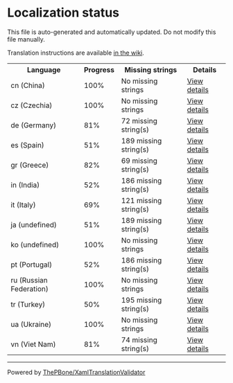 # Localization status

This file is auto-generated and automatically updated. Do not modify this file manually.

Translation instructions are available [in the wiki](https://github.com/ThePBone/GalaxyBudsClient/wiki/3.-How-to-help-with-translations).

<table>
<tr><th>Language</th><th>Progress</th><th>Missing strings</th><th>Details</th></tr>
<tr><td>cn (China)</td><td>100%</td><td>No missing strings</td><td><a href="cn.md">View details</a></td></tr>
<tr><td>cz (Czechia)</td><td>100%</td><td>No missing strings</td><td><a href="cz.md">View details</a></td></tr>
<tr><td>de (Germany)</td><td>81%</td><td>72 missing string(s)</td><td><a href="de.md">View details</a></td></tr>
<tr><td>es (Spain)</td><td>51%</td><td>189 missing string(s)</td><td><a href="es.md">View details</a></td></tr>
<tr><td>gr (Greece)</td><td>82%</td><td>69 missing string(s)</td><td><a href="gr.md">View details</a></td></tr>
<tr><td>in (India)</td><td>52%</td><td>186 missing string(s)</td><td><a href="in.md">View details</a></td></tr>
<tr><td>it (Italy)</td><td>69%</td><td>121 missing string(s)</td><td><a href="it.md">View details</a></td></tr>
<tr><td>ja (undefined)</td><td>51%</td><td>189 missing string(s)</td><td><a href="ja.md">View details</a></td></tr>
<tr><td>ko (undefined)</td><td>100%</td><td>No missing strings</td><td><a href="ko.md">View details</a></td></tr>
<tr><td>pt (Portugal)</td><td>52%</td><td>186 missing string(s)</td><td><a href="pt.md">View details</a></td></tr>
<tr><td>ru (Russian Federation)</td><td>100%</td><td>No missing strings</td><td><a href="ru.md">View details</a></td></tr>
<tr><td>tr (Turkey)</td><td>50%</td><td>195 missing string(s)</td><td><a href="tr.md">View details</a></td></tr>
<tr><td>ua (Ukraine)</td><td>100%</td><td>No missing strings</td><td><a href="ua.md">View details</a></td></tr>
<tr><td>vn (Viet Nam)</td><td>81%</td><td>74 missing string(s)</td><td><a href="vn.md">View details</a></td></tr>

</table>

__________

Powered by [ThePBone/XamlTranslationValidator](https://github.com/ThePBone/XamlTranslationValidator)